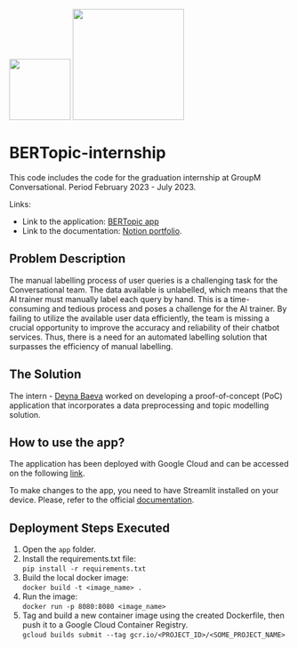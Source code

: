 <p>
  <img width="110px" src="https://maartengr.github.io/BERTopic/logo.png">
  <img width="200px" src="https://streamlit.io/images/brand/streamlit-logo-primary-colormark-darktext.png">
</p>

# BERTopic-internship
This code includes the code for the graduation internship at GroupM Conversational. Period February 2023 - July 2023.

Links: <br>
- Link to the application: [BERTopic app](https://bertopic-app-tdnsblbkvq-ew.a.run.app/)
- Link to the documentation: [Notion portfolio](https://glistening-whale-601.notion.site/Project-Report-233ba3c4a77a487b9ac8ae80f0576339?pvs=4).


## Problem Description

The manual labelling process of user queries is a challenging task for the Conversational team. The data available is unlabelled, 
which means that the AI trainer must manually label each query by hand. This is a time-consuming and tedious process and poses a 
challenge for the AI trainer. By failing to utilize the available user data efficiently, the team is missing a crucial opportunity 
to improve the accuracy and reliability of their chatbot services. Thus, there is a need for an automated labelling solution that 
surpasses the efficiency of manual labelling.

## The Solution
The intern - [Deyna Baeva](https://github.com/deynabaevax) worked on developing a proof-of-concept (PoC) application that incorporates a data preprocessing and topic modelling solution.

## How to use the app?

The application has been deployed with Google Cloud and can be accessed on the following [link](https://bertopic-tdnsblbkvq-ew.a.run.app).

To make changes to the app, you need to have Streamlit installed on your device. Please, refer to the official [documentation](https://docs.streamlit.io/library/get-started/installation).


## Deployment Steps Executed

1. Open the `app` folder.
2. Install the requirements.txt file: <br> `pip install -r requirements.txt`
3. Build the local docker image: <br> `docker build -t <image_name> .`
4. Run the image: <br> `docker run -p 8080:8080 <image_name>`
5. Tag and build a new container image using the created Dockerfile, then push it to a Google Cloud Container Registry. <br> `gcloud builds submit --tag gcr.io/<PROJECT_ID>/<SOME_PROJECT_NAME>`
